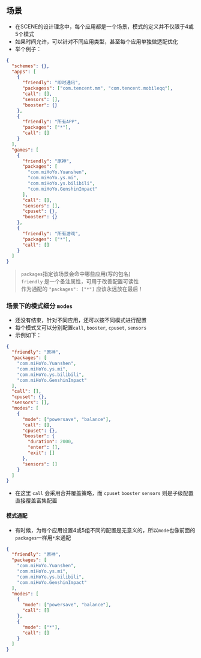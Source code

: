 ## 场景
- 在SCENE的设计理念中，每个应用都是一个场景，模式的定义并不仅限于4或5个模式
- 如果时间允许，可以针对不同应用类型，甚至每个应用单独做适配优化
- 举个例子：

```json
{
  "schemes": {},
  "apps": [
    {
      "friendly": "即时通讯",
      "packagess": ["com.tencent.mm", "com.tencent.mobileqq"],
      "call": [],
      "sensors": [],
      "booster": {}
    },
    {
      "friendly": "所有APP",
      "packages": ["*"],
      "call": []
    }
  ],
  "games": [
    {
      "friendly": "原神",
      "packages": [
        "com.miHoYo.Yuanshen",
        "com.miHoYo.ys.mi",
        "com.miHoYo.ys.bilibili",
        "com.miHoYo.GenshinImpact"
      ],
      "call": [],
      "sensors": [],
      "cpuset": {},
      "booster": {}
    },
    {
      "friendly": "所有游戏",
      "packages": ["*"],
      "call": []
    }
  ]
}
```

> `packages`指定该场景会命中哪些应用(写的包名)<br>
> `friendly` 是一个备注属性，可用于改善配置可读性<br>
> 作为通配的 `"packages": ["*"]` 应该永远放在最后！


### 场景下的模式细分 `modes`
- 还没有结束，针对不同应用，还可以按不同模式进行配置
- 每个模式又可以分别配置`call`, `booster`, `cpuset`, `sensors`
- 示例如下：

```json
{
  "friendly": "原神",
  "packages": [
    "com.miHoYo.Yuanshen",
    "com.miHoYo.ys.mi",
    "com.miHoYo.ys.bilibili",
    "com.miHoYo.GenshinImpact"
  ],
  "call": [],
  "cpuset": {},
  "sensors": [],
  "modes": [
    {
      "mode": ["powersave", "balance"],
      "call": [],
      "cpuset": {},
      "booster": {
        "duration": 2000,
        "enter": [],
        "exit": []
      },
      "sensors": []
    }
  ]
}
```

- 在这里 `call` 会采用合并覆盖策略，而 `cpuset` `booster` `sensors` 则是子级配置直接覆盖富集配置


#### 模式通配
- 有时候，为每个应用设置4或5组不同的配置是无意义的，所以`mode`也像前面的`packages`一样用`*`来通配

```json
{
  "friendly": "原神",
  "packages": [
    "com.miHoYo.Yuanshen",
    "com.miHoYo.ys.mi",
    "com.miHoYo.ys.bilibili",
    "com.miHoYo.GenshinImpact"
  ],
  "modes": [
    {
      "mode": ["powersave", "balance"],
      "call": []
    },
    {
      "mode": ["*"],
      "call": []
    }
  ]
}
```



